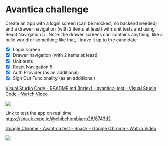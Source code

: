 # Avantica challenge


Create an app with a login screen (can be mocked, no backend needed) and a drawer navigation (with 2 items at least) with unit tests and using React Navigation 5 .
Note: the drawer screens can contains anything, like a hello world or something like that, I leave it up to the candidate

- [x] Login screen
- [x] Drawer navigation (with 2 items at least)
- [x] Unit tests
- [x] React Navigation 5
- [x] Auth Provider (as an additional)
- [x] Sign Out Funcionality (as an additional)

<a href="https://www.loom.com/share/fdce8ce4b21a43f9add774b3a0055bcb">
    <p>Visual Studio Code - README.md (Index) - avantica-test - Visual Studio Code - Watch Video</p>
    <img style="max-width:300px;" src="https://cdn.loom.com/sessions/thumbnails/fdce8ce4b21a43f9add774b3a0055bcb-with-play.gif">
  </a>

  Link to test the app on real time
  https://snack.expo.io/@chibchombiano26/8743d2

  <a href="https://www.loom.com/share/da9e8212054c497f9cb3733900e54501">
    <p>Google Chrome - Avantica test - Snack - Google Chrome - Watch Video</p>
    <img style="max-width:300px;" src="https://cdn.loom.com/sessions/thumbnails/da9e8212054c497f9cb3733900e54501-with-play.gif">
  </a>